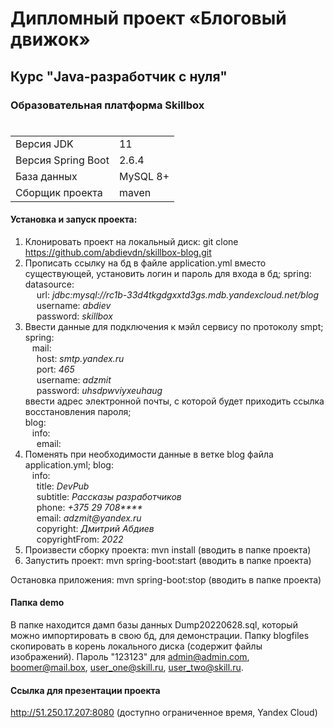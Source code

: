# Дипломный проект «Блоговый движок»
## Курс "Java-разработчик с нуля"
### Образовательная платформа Skillbox
#
|||
| ------ | ------ |
| Версия JDK | 11 |
| Версия Spring Boot | 2.6.4 |
| База данных | MySQL 8+ |
| Сборщик проекта | maven |

#### Установка и запуск проекта:
1. Клонировать проект на локальный диск: git clone https://github.com/abdievdn/skillbox-blog.git
2. Прописать ссылку на бд в файле application.yml вместо существующей, установить логин и пароль для входа в бд; 
spring: 
&ensp; datasource:  
&emsp; url: _jdbc:mysql://rc1b-33d4tkgdgxxtd3gs.mdb.yandexcloud.net/blog_  
&emsp; username: _abdiev_  
&emsp; password: _skillbox_  
3. Ввести данные для подключения к мэйл сервису по протоколу smpt;  
spring:  
&ensp; mail:  
&emsp; host: _smtp.yandex.ru_  
&emsp; port: _465_  
&emsp; username: _adzmit_  
&emsp; password: _uhsdpwviyxeuhaug_  
ввести адрес электронной почты, с которой будет приходить ссылка восстановления пароля;  
blog:  
&ensp; info:  
&emsp; email:
4. Поменять при необходимости данные в ветке blog файла application.yml;
blog:  
&ensp; info:  
&emsp; title: _DevPub_  
&emsp; subtitle: _Рассказы разработчиков_  
&emsp; phone: _+375 29 708****_  
&emsp; email: _adzmit@yandex.ru_  
&emsp; copyright: _Дмитрий Абдиев_  
&emsp; copyrightFrom: _2022_  
5. Произвести сборку проекта: mvn install (вводить в папке проекта)
6. Запустить проект: mvn spring-boot:start (вводить в папке проекта)

Остановка приложения: mvn spring-boot:stop (вводить в папке проекта)

#### Папка demo
В папке находится дамп базы данных Dump20220628.sql, который можно импортировать в свою бд, для демонстрации. Папку blogfiles скопировать в корень локального диска (содержит файлы изображений).
Пароль "123123" для admin@admin.com, boomer@mail.box, user_one@skill.ru, user_two@skill.ru.

#### Ссылка для презентации проекта
http://51.250.17.207:8080 (доступно ограниченное время, Yandex Cloud)
